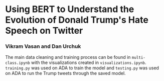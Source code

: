 # Using BERT to Understand the Evolution of Donald Trump's Hate Speech on Twitter
### Vikram Vasan and Dan Urchuk

The main data cleaning and training process can be found in `multi-class.ipynb` with the visualizations created in `visualizations.ipynb`. `training.py` was used on ADA to train the model and `testing.py` was used on ADA to run the Trump tweets through the saved model. 
